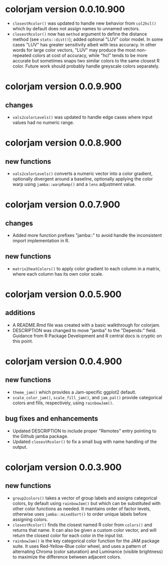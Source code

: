 # colorjam version 0.0.10.900

* `closestRcolor()` was updated to handle new behavior from `col2hcl()`
which by default does not assign names to unnamed vectors.
* `closestRcolor()` now has `method` argument to define the distance
method (see `stats::dist()`); added optional "LUV" color model. In some
cases "LUV" has greater sensitivity albeit with less accuracy. In other
words for large color vectors, "LUV" may produce the most non-repeated
colors at cost of accuracy, while "hcl" tends to be more accurate but
sometimes snaps two similar colors to the same closest R color.
Future work should probably handle greyscale colors separately.

# colorjam version 0.0.9.900

## changes

* `vals2colorLevels()` was updated to handle edge cases where input
values had no numeric range.

# colorjam version 0.0.8.900

## new functions

* `vals2colorLevels()` converts a numeric vector into a color gradient,
optionally divergent around a baseline, optionally applying the color
warp using `jamba::warpRamp()` and a `lens` adjustment value.

# colorjam version 0.0.7.900

## changes

* Added more function prefixes "jamba::" to avoid handle the inconsistent
import implementation in R.

## new functions

* `matrix2heatColors()` to apply color gradient to each column in a matrix,
where each column has its own color scale.

# colorjam version 0.0.5.900

## additions

* A README.Rmd file was created with a basic walkthrough for colorjam.
* DESCRIPTION was changed to move "jamba" to the "Depends:" field.
Guidance from R Package Development and R central docs is cryptic on
this point.

# colorjam version 0.0.4.900

## new functions

* `theme_jam()` which provides a Jam-specific ggplot2 default.
* `scale_color_jam()`, `scale_fill_jam()`, and `jam_pal()` provide
categorical colors and fills, respectively, using `rainbowJam()`.

## bug fixes and enhancements

* Updated DESCRIPTION to include proper "Remotes" entry pointing
to the Github jamba package.
* Updated `closestRcolor()` to fix a small bug with name handling
of the output.

# colorjam version 0.0.3.900

## new functions

* `group2colors()` takes a vector of group labels and assigns
categorical colors, by default using `rainbowJam()` but which
can be substituted with other color functions as needed. It
maintains order of factor levels, otherwise uses `jamba::mixedSort()`
to order unique labels before assigning colors.
* `closestRcolor()` finds the closest named R color from
`colors()` and returns that name. It can also be given a custom
color vector, and will return the closest color for each color
in the input list.
* `rainbowJam()` is the key categorical color function for
the JAM package suite. It uses Red-Yellow-Blue color wheel,
and uses a pattern of alternating Chroma (color saturation) and
Luminance (visible brightness) to maximize the difference between
adjacent colors.

